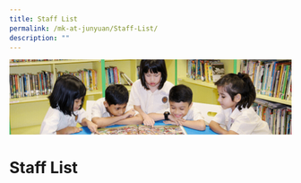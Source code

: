 ```yaml
---
title: Staff List
permalink: /mk-at-junyuan/Staff-List/
description: ""
---
```

![](/images/banner.gif)


Staff List
==========